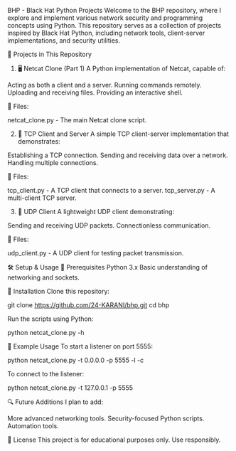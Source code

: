 BHP - Black Hat Python Projects
Welcome to the BHP repository, where I explore and implement various network security and programming concepts using Python. This repository serves as a collection of projects inspired by Black Hat Python, including network tools, client-server implementations, and security utilities.

🚀 Projects in This Repository
1. 🖥️ Netcat Clone (Part 1)
A Python implementation of Netcat, capable of:

Acting as both a client and a server.
Running commands remotely.
Uploading and receiving files.
Providing an interactive shell.

📂 Files:

netcat_clone.py - The main Netcat clone script.

2. 🔗 TCP Client and Server
A simple TCP client-server implementation that demonstrates:

Establishing a TCP connection.
Sending and receiving data over a network.
Handling multiple connections.

📂 Files:

tcp_client.py - A TCP client that connects to a server.
tcp_server.py - A multi-client TCP server.

3. 📡 UDP Client
A lightweight UDP client demonstrating:

Sending and receiving UDP packets.
Connectionless communication.

📂 Files:

udp_client.py - A UDP client for testing packet transmission.

🛠️ Setup & Usage
📌 Prerequisites
Python 3.x
Basic understanding of networking and sockets.

🔧 Installation
Clone this repository:

  git clone https://github.com/24-KARANI/bhp.git
  cd bhp

Run the scripts using Python:

  python netcat_clone.py -h

📜 Example Usage
To start a listener on port 5555:
 
  python netcat_clone.py -t 0.0.0.0 -p 5555 -l -c

To connect to the listener:
  
  python netcat_clone.py -t 127.0.0.1 -p 5555

🔍 Future Additions
I plan to add:

More advanced networking tools.
Security-focused Python scripts.
Automation tools.

📜 License
This project is for educational purposes only. Use responsibly.
